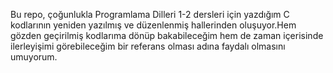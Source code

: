 Bu repo, çoğunlukla Programlama Dilleri 1-2 dersleri için yazdığım C kodlarının yeniden yazılmış ve düzenlenmiş hallerinden oluşuyor.Hem gözden geçirilmiş kodlarıma dönüp bakabileceğim hem de zaman içerisinde ilerleyişimi görebileceğim bir referans olması adına faydalı olmasını umuyorum.
